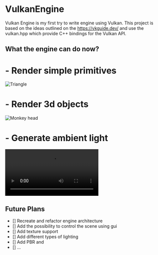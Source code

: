 # VulkanEngine
Vulkan Engine is my first try to write engine using Vulkan. This project is based on the ideas outlined on the https://vkguide.dev/ and use the vulkan.hpp which provide C++ bindings for the Vulkan API. 

## What the engine can do now?

# - Render simple primitives
![Triangle](triangle.png)
# - Render 3d objects
![Monkey head](monkey.gif)
# - Generate ambient light
![Untextured sponza](sponza.mp4)

## Future Plans
- [] Recreate and refactor engine architecture
- [] Add the possibility to control the scene using gui
- [] Add texture support
- [] Add different types of lighting
- [] Add PBR and 
- [] ...